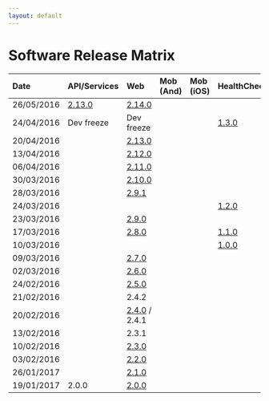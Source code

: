```yaml
---
layout: default
---
```


# [](#header-1)Software Release Matrix

| Date       | API/Services                         | Web                                     |  Mob (And) |  Mob (iOS) | HealthCheck                             |
|:-----------|:---------------------------------    |:----------------------------------------|:-----------|:-----------|-----------------------------------------|
| 26/05/2016 |[2.13.0](release-notes/api/2.13.0)    |[2.14.0](release-notes/web/2.14.0)       |            |            |                                         |
| 24/04/2016 |Dev freeze                            |Dev freeze                               |            |            |[1.3.0](release-notes/healthcheck/1.3.0) |
| 20/04/2016 |                                      |[2.13.0](release-notes/web/2.13.0)       |            |            |                                         |
| 13/04/2016 |                                      |[2.12.0](release-notes/web/2.12.0)       |            |            |                                         |
| 06/04/2016 |                                      |[2.11.0](release-notes/web/2.11.0)       |            |            |                                         |
| 30/03/2016 |                                      |[2.10.0](release-notes/web/2.10.0)       |            |            |                                         |
| 28/03/2016 |                                      |[2.9.1](release-notes/web/2.9.1)         |            |            |                                         |
| 24/03/2016 |                                      |                                         |            |            |[1.2.0](release-notes/healthcheck/1.2.0) |
| 23/03/2016 |                                      |[2.9.0](release-notes/web/2.9.0)         |            |            |                                         |
| 17/03/2016 |                                      |[2.8.0](release-notes/web/2.8.0)         |            |            |[1.1.0](release-notes/healthcheck/1.1.0) |
| 10/03/2016 |                                      |                                         |            |            |[1.0.0](release-notes/healthcheck/1.0.0) |
| 09/03/2016 |                                      |[2.7.0](release-notes/web/2.7.0)         |            |            |                                         |
| 02/03/2016 |                                      |[2.6.0](release-notes/web/2.6.0)         |            |            |                                         |
| 24/02/2016 |                                      |[2.5.0](release-notes/web/2.5.0)         |            |            |                                         |
| 21/02/2016 |                                      |2.4.2                                    |            |            |                                         |
| 20/02/2016 |                                      |[2.4.0](release-notes/web/2.4.0) / 2.4.1 |            |            |                                         |
| 13/02/2016 |                                      |2.3.1                                    |            |            |                                         |
| 10/02/2016 |                                      |[2.3.0](release-notes/web/2.3.0)         |            |            |                                         |
| 03/02/2016 |                                      |[2.2.0](release-notes/web/2.2.0)         |            |            |                                         |
| 26/01/2017 |                                      |[2.1.0](release-notes/web/2.1.0)         |            |            |                                         |
| 19/01/2017 | 2.0.0                                |[2.0.0](release-notes/web/2.0.0)         |            |            |                                         |